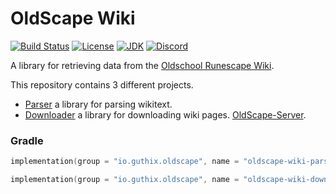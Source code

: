 # OldScape Wiki
[![Build Status](https://github.com/guthix/oldscape-wiki/workflows/Build/badge.svg)](https://github.com/guthix/Oldscape-Wiki/actions?workflow=Build)
[![License](https://img.shields.io/github/license/guthix/OldScape-Wiki)](https://github.com/guthix/OldScape-Wiki/blob/master/LICENSE)
[![JDK](https://img.shields.io/badge/JDK-11%2B-blue)](https://openjdk.java.net/projects/jdk/11/)
[![Discord](https://img.shields.io/discord/538667877180637184?color=%237289da&logo=discord)](https://discord.gg/AFyGxNp)

A library for retrieving data from the [Oldschool Runescape Wiki](https://oldschool.runescape.wiki/).

This repository contains 3 different projects.
* [Parser](https://github.com/guthix/OldScape-Wiki/tree/master/parser) a library for parsing wikitext.
* [Downloader](https://github.com/guthix/OldScape-Wiki/tree/master/downloader) a library for downloading wiki pages.
[OldScape-Server](https://github.com/guthix/OldScape-Server).

### Gradle
```Kotlin
implementation(group = "io.guthix.oldscape", name = "oldscape-wiki-parser", version = "0.1.0")
```
```Kotlin
implementation(group = "io.guthix.oldscape", name = "oldscape-wiki-downloader", version = "0.1.0")
```
